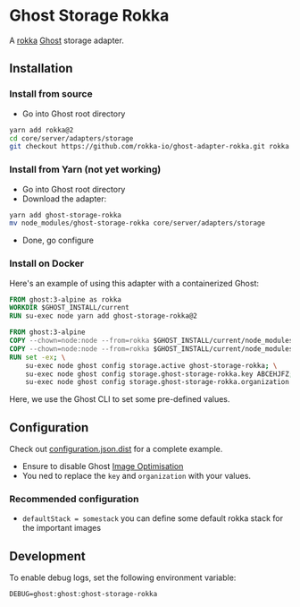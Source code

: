 # Ghost Storage Rokka


A  [rokka](https://rokka.io/) [Ghost](https://github.com/TryGhost/Ghost) storage adapter.


## Installation

### Install from source

- Go into Ghost root directory

```bash
yarn add rokka@2
cd core/server/adapters/storage
git checkout https://github.com/rokka-io/ghost-adapter-rokka.git rokka
```

### Install from Yarn (not yet working)

- Go into Ghost root directory
- Download the adapter:

```bash
yarn add ghost-storage-rokka
mv node_modules/ghost-storage-rokka core/server/adapters/storage
```

- Done, go configure

### Install on Docker

Here's an example of using this adapter with a containerized Ghost:

```Dockerfile
FROM ghost:3-alpine as rokka
WORKDIR $GHOST_INSTALL/current
RUN su-exec node yarn add ghost-storage-rokka@2

FROM ghost:3-alpine
COPY --chown=node:node --from=rokka $GHOST_INSTALL/current/node_modules $GHOST_INSTALL/current/node_modules
COPY --chown=node:node --from=rokka $GHOST_INSTALL/current/node_modules/ghost-storage-rokka $GHOST_INSTALL/current/core/server/adapters/storage/ghost-storage-rokka
RUN set -ex; \
    su-exec node ghost config storage.active ghost-storage-rokka; \
    su-exec node ghost config storage.ghost-storage-rokka.key ABCEHJFZ; \
    su-exec node ghost config storage.ghost-storage-rokka.organization yourorganization; \
```

Here, we use the Ghost CLI to set some pre-defined values.


## Configuration

Check out [configuration.json.dist](configuration.json.dist) for a complete example.

- Ensure to disable Ghost [Image Optimisation](https://ghost.org/docs/concepts/config/#image-optimisation)
- You ned to replace the `key` and `organization` with your values.

### Recommended configuration

- `defaultStack = somestack` you can define some default rokka stack for the important images

## Development

To enable debug logs, set the following environment variable:

	DEBUG=ghost:ghost:ghost-storage-rokka

